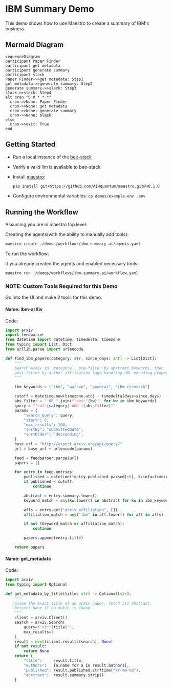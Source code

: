 # IBM Summary Demo

This demo shows how to use Maestro to create a summary of IBM's business.

## Mermaid Diagram

<!-- MERMAID_START -->
```mermaid
sequenceDiagram
participant Paper Finder
participant get metadata
participant generate summary
participant slack
Paper Finder->>get metadata: Step1
get metadata->>generate summary: Step2
generate summary->>slack: Step3
slack->>slack: Step4
alt cron "0 0 * * *"
  cron->>None: Paper Finder
  cron->>None: get metadata
  cron->>None: generate summary
  cron->>None: slack
else
  cron->>exit: True
end
```
<!-- MERMAID_END -->

## Getting Started

* Run a local instance of the [bee-stack](https://github.com/AI4quantum/bee-stack/blob/main/README.md)

* Verify a valid llm is available to bee-stack

* Install [maestro](https://github.com/AI4Quantum/maestro):
   ```bash
   pip install git+https://github.com/AI4quantum/maestro.git@v0.1.0
   ```

* Configure environmental variables: `cp demos/example.env .env`

## Running the Workflow

Assuming you are in maestro top level:

Creating the agents(with the ability to manually add tools):
   ```bash
   maestro create ./demos/workflows/ibm-summary.ai/agents.yaml
   ```

To run the workflow:

If you already created the agents and enabled necessary tools:
```bash
maestro run ./demos/workflows/ibm-summary.ai/workflow.yaml
```

### NOTE: Custom Tools Required for this Demo

Go into the UI and make 2 tools for this demo:

#### Name: ibm-arXiv

Code:

```Python
import arxiv
import feedparser
from datetime import datetime, timedelta, timezone
from typing import List, Dict
from urllib.parse import urlencode

def find_ibm_papers(category: str, since_days: int) -> List[Dict]:
    """
    Search ArXiv in `category`, pre-filter by abstract keywords, then
    post-filter by author affiliation tags—handling URL encoding properly.
    """

    ibm_keywords = ["ibm", "watson", "powerai", "ibm research"]

    cutoff = datetime.now(timezone.utc) - timedelta(days=since_days)
    abs_filter = " OR ".join(f'abs:"{kw}"' for kw in ibm_keywords)
    query = f"cat:{category} AND ({abs_filter})"
    params = {
        "search_query": query,
        "start": 0,
        "max_results": 100,
        "sortBy": "submittedDate",
        "sortOrder": "descending",
    }
    base_url = "http://export.arxiv.org/api/query?"
    url = base_url + urlencode(params)

    feed = feedparser.parse(url)
    papers = []

    for entry in feed.entries:
        published = datetime(*entry.published_parsed[:6], tzinfo=timezone.utc)
        if published < cutoff:
            continue

        abstract = entry.summary.lower()
        keyword_match = any(kw.lower() in abstract for kw in ibm_keywords)

        affs = entry.get("arxiv_affiliation", [])
        affiliation_match = any("ibm" in aff.lower() for aff in affs)

        if not (keyword_match or affiliation_match):
            continue

        papers.append(entry.title)

    return papers
```

#### Name: get_metadata

Code:

```Python
import arxiv
from typing import Optional

def get_metadata_by_title(title: str) -> Optional[str]:
    """
    Given the exact title of an arXiv paper, fetch its abstract.
    Returns None if no match is found.
    """
    client = arxiv.Client()
    search = arxiv.Search(
        query=f'ti:"{title}"',
        max_results=1
    )
    result = next(client.results(search), None)
    if not result:
        return None
    return {
        "title":     result.title,
        "authors":   [a.name for a in result.authors],
        "published": result.published.strftime("%Y-%m-%d"),
        "abstract":  result.summary.strip()
    }
```
